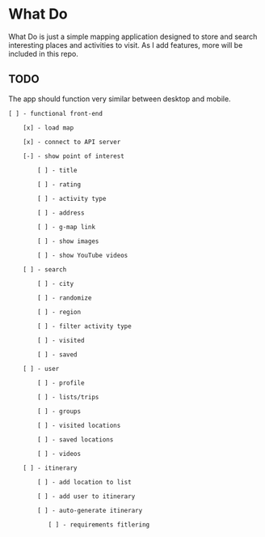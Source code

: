 # What Do

What Do is just a simple mapping application designed to store and search interesting places and activities to visit. As I add features, more will be included in this repo.

## TODO

The app should function very similar between desktop and mobile.


    [ ] - functional front-end

        [x] - load map
        
        [x] - connect to API server

        [-] - show point of interest

            [ ] - title

            [ ] - rating

            [ ] - activity type

            [ ] - address

            [ ] - g-map link

            [ ] - show images

            [ ] - show YouTube videos

        [ ] - search

            [ ] - city

            [ ] - randomize

            [ ] - region

            [ ] - filter activity type

            [ ] - visited

            [ ] - saved

        [ ] - user

            [ ] - profile

            [ ] - lists/trips

            [ ] - groups

            [ ] - visited locations

            [ ] - saved locations

            [ ] - videos

        [ ] - itinerary

            [ ] - add location to list

            [ ] - add user to itinerary

            [ ] - auto-generate itinerary

               [ ] - requirements fitlering
